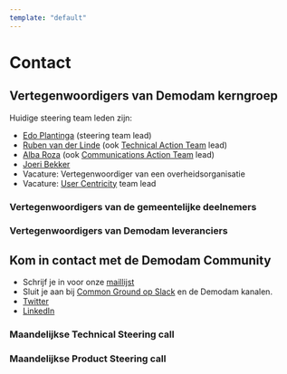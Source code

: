 ```yaml
---
template: "default"
---
```


# Contact

## Vertegenwoordigers van Demodam kerngroep

Huidige steering team leden zijn:
* [Edo Plantinga](https://www.linkedin.com/in/edoplantinga/)  (steering team lead)
* [Ruben van der Linde](https://www.linkedin.com/in/rubenlinde) (ook [Technical Action Team](https://github.com/demodam/demodam.org/blob/develop/CONTRIBUTING.MD#technical-action-team) lead)
* [Alba Roza](https://www.linkedin.com/in/albaroza) (ook [Communications Action Team](https://github.com/demodam/demodam.org/blob/develop/CONTRIBUTING.MD#communications-action-team) lead)
* [Joeri Bekker](https://www.linkedin.com/in/joeribekker/)
* Vacature: Vertegenwoordiger van een overheidsorganisatie
* Vacature: [User Centricity](https://github.com/demodam/demodam.org/blob/develop/CONTRIBUTING.MD#user-centricity-action-team) team lead

### Vertegenwoordigers van de gemeentelijke deelnemers


### Vertegenwoordigers van Demodam leveranciers


## Kom in contact met de Demodam Community

- Schrijf je in voor onze [maillijst](https://lists.publiccode.net/mailman/postorius/lists/demodam-discuss.lists.publiccode.net/)
- Sluit je aan bij [Common Ground op Slack](https://join.slack.com/t/samenorganiseren/shared_invite/zt-dex1d7sk-wy11sKYWCF0qQYjJHSMW5Q) en de Demodam kanalen.
- [Twitter](https://twitter.com/Demodam_cg)
- [LinkedIn](https://www.linkedin.com/company/demodam)

### Maandelijkse Technical Steering call



### Maandelijkse Product Steering call
